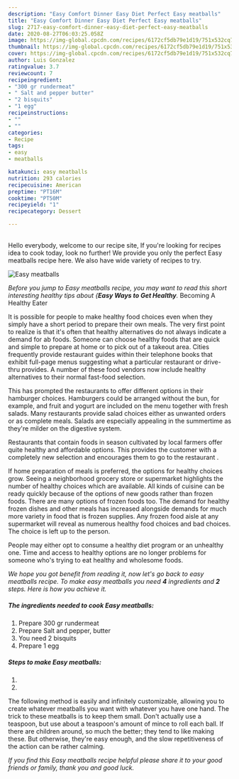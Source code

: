 ```yaml
---
description: "Easy Comfort Dinner Easy Diet Perfect Easy meatballs"
title: "Easy Comfort Dinner Easy Diet Perfect Easy meatballs"
slug: 2717-easy-comfort-dinner-easy-diet-perfect-easy-meatballs
date: 2020-08-27T06:03:25.058Z
image: https://img-global.cpcdn.com/recipes/6172cf5db79e1d19/751x532cq70/easy-meatballs-recipe-main-photo.jpg
thumbnail: https://img-global.cpcdn.com/recipes/6172cf5db79e1d19/751x532cq70/easy-meatballs-recipe-main-photo.jpg
cover: https://img-global.cpcdn.com/recipes/6172cf5db79e1d19/751x532cq70/easy-meatballs-recipe-main-photo.jpg
author: Luis Gonzalez
ratingvalue: 3.7
reviewcount: 7
recipeingredient:
- "300 gr rundermeat"
- " Salt and pepper butter"
- "2 bisquits"
- "1 egg"
recipeinstructions:
- ""
- ""
categories:
- Recipe
tags:
- easy
- meatballs

katakunci: easy meatballs 
nutrition: 293 calories
recipecuisine: American
preptime: "PT16M"
cooktime: "PT50M"
recipeyield: "1"
recipecategory: Dessert

---
```

<br>
Hello everybody, welcome to our recipe site, If you're looking for recipes idea to cook today, look no further! We provide you only the perfect Easy meatballs recipe here. We also have wide variety of recipes to try.
<br>


![Easy meatballs](https://img-global.cpcdn.com/recipes/6172cf5db79e1d19/751x532cq70/easy-meatballs-recipe-main-photo.jpg)

<i>Before you jump to Easy meatballs recipe, you may want to read this short interesting healthy tips about {<strong>Easy Ways to Get Healthy</strong>.</i>
Becoming A Healthy Eater

It is possible for people to make healthy food choices even when they simply have a short period to prepare their own meals. The very first point to realize is that it's often that healthy alternatives do not always indicate a demand for ab foods. Someone can choose healthy foods that are quick and simple to prepare at home or to pick out of a takeout area. Cities frequently provide restaurant guides within their telephone books that exhibit full-page menus suggesting what a particular restaurant or drive-thru provides. A number of these food vendors now include healthy alternatives to their normal fast-food selection.

 This has prompted the restaurants to offer different options in their hamburger choices. Hamburgers could be arranged without the bun, for example, and fruit and yogurt are included on the menu together with fresh salads. Many restaurants provide salad choices either as unwanted orders or as complete meals.  Salads are especially appealing in the summertime as they're milder on the digestive system.

Restaurants that contain foods in season cultivated by local farmers offer quite healthy and affordable options.  This provides the customer with a completely new selection and encourages them to go to the restaurant .

If home preparation of meals is preferred, the options for healthy choices grow. Seeing a neighborhood grocery store or supermarket highlights the number of healthy choices which are available.  All kinds of cuisine can be ready quickly because of the options of new goods rather than frozen foods. There are many options of frozen foods too. The demand for healthy frozen dishes and other meals has increased alongside demands for much more variety in food that is frozen supplies. Any frozen food aisle at any supermarket will reveal as numerous healthy food choices and bad choices. The choice is left up to the person.

People may either opt to consume a healthy diet program or an unhealthy one. Time and access to healthy options are no longer problems for someone who's trying to eat healthy and wholesome foods.


<i>We hope you got benefit from reading it, now let's go back to easy meatballs recipe. To make easy meatballs you need <strong>4</strong> ingredients and <strong>2</strong> steps. Here is how you achieve it.
</i>

##### The ingredients needed to cook Easy meatballs:

1. Prepare 300 gr rundermeat
1. Prepare  Salt and pepper, butter
1. You need 2 bisquits
1. Prepare 1 egg


##### Steps to make Easy meatballs:

1. 
1. 


The following method is easily and infinitely customizable, allowing you to create whatever meatballs you want with whatever you have one hand. The trick to these meatballs is to keep them small. Don&#39;t actually use a teaspoon, but use about a teaspoon&#39;s amount of mince to roll each ball. If there are children around, so much the better; they tend to like making these. But otherwise, they&#39;re easy enough, and the slow repetitiveness of the action can be rather calming. 

<i>If you find this Easy meatballs recipe helpful please share it to your good friends or family, thank you and good luck.</i>
